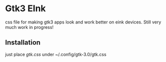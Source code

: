 # Gtk3 EInk
css file for making gtk3 apps look and work better on eink devices. Still very much work in progress!

## Installation
just place *gtk.css* under ~/.config/gtk-3.0/gtk.css
